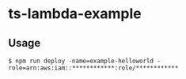 # ts-lambda-example

## Usage

```
$ npm run deploy -name=example-helloworld -role=arn:aws:iam::************:role/************
```
